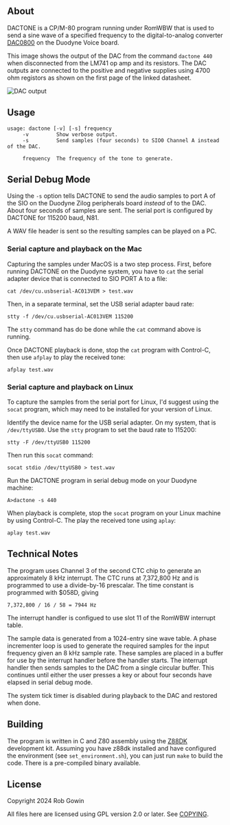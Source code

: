
## About

DACTONE is a CP/M-80 program running under RomWBW that is used to send
a sine wave of a specified frequency to the digital-to-analog
converter
[DAC0800](https://www.ti.com/lit/ds/symlink/dac0800.pdf?ts=1715491182024&ref_url=https%253A%252F%252Fwww.ti.com%252Fproduct%252FDAC0800)
on the Duodyne Voice board. 

This image shows the output of the DAC from the command `dactone 440`
when disconnected from the LM741 op amp and its resistors. The DAC
outputs are connected to the positive and negative supplies using 4700 ohm
registors as shown on the first page of the linked datasheet. 

![DAC output](img/DACOUTPUT.png)

## Usage

    usage: dactone [-v] [-s] frequency
         -v         Show verbose output.
         -s         Send samples (four seconds) to SIO0 Channel A instead of the DAC.

         frequency  The frequency of the tone to generate.

## Serial Debug Mode

Using the `-s` option tells DACTONE to send the audio samples to port
A of the SIO on the Duodyne Zilog peripherals board *instead* of to
the DAC. About four seconds of samples are sent. The serial port is
configured by DACTONE for 115200 baud, N81.

A WAV file header is sent so the resulting samples can be played on a
PC.

### Serial capture and playback on the Mac

Capturing the samples under MacOS is a two step process. First, before
running DACTONE on the Duodyne system, you have to `cat` the serial
adapter device that is connected to SIO PORT A to a file:

    cat /dev/cu.usbserial-AC013VEM > test.wav

Then, in a separate terminal, set the USB serial adapter baud rate:

    stty -f /dev/cu.usbserial-AC013VEM 115200

The `stty` command has do be done while the `cat` command above is
running.

Once DACTONE playback is done, stop the `cat` program with Control-C,
then use `afplay` to play the received tone:

    afplay test.wav

### Serial capture and playback on Linux

To capture the samples from the serial port for Linux, I'd suggest
using the `socat` program, which may need to be installed for
your version of Linux.

Identify the device name for the USB serial adapter. On my system,
that is `/dev/ttyUSB0`. Use the `stty` program to set the baud
rate to 115200:

    stty -F /dev/ttyUSB0 115200

Then run this `socat` command:

    socat stdio /dev/ttyUSB0 > test.wav

Run the DACTONE program in serial debug mode on your Duodyne machine:

    A>dactone -s 440

When playback is complete, stop the `socat` program on your Linux machine
by using Control-C. The play the received tone using `aplay`:

    aplay test.wav

## Technical Notes

The program uses Channel 3 of the second CTC chip to generate an
approximately 8 kHz interrupt. The CTC runs at 7,372,800 Hz and is
programmed to use a divide-by-16 prescalar. The time constant is
programmed with $058D, giving

    7,372,800 / 16 / 58 = 7944 Hz

The interrupt handler is configued to use slot 11 of the RomWBW
interrupt table.

The sample data is generated from a 1024-entry sine wave table. A
phase incrementer loop is used to generate the required samples for
the input frequency given an 8 kHz sample rate. These samples are
placed in a buffer for use by the interrupt handler before the handler
starts. The interrupt handler then sends samples to the DAC from a
single circular buffer. This continues until either the user presses a
key or about four seconds have elapsed in serial debug mode.

The system tick timer is disabled during playback to the DAC and
restored when done.

## Building

The program is written in C and Z80 assembly using the
[Z88DK](https://z88dk.org/site/) development kit. Assuming you have
z88dk installed and have configured the environment (see
`set_environment.sh`), you can just run `make` to build the code.
There is a pre-compiled binary available.

## License

Copyright 2024 Rob Gowin

All files here are licensed using GPL version 2.0 or later. See
[COPYING](COPYING.md).
